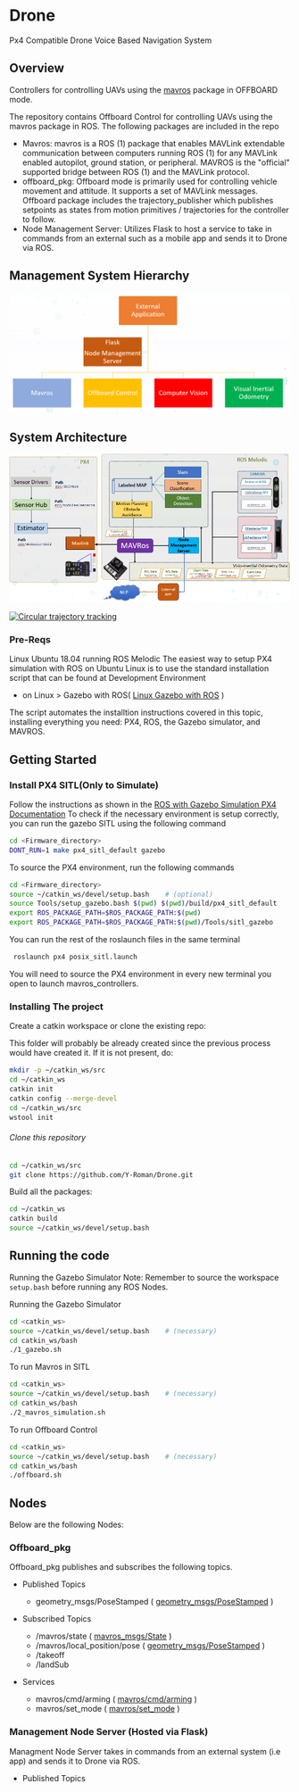 # Drone
Px4 Compatible Drone Voice Based Navigation System


## Overview

Controllers for controlling UAVs using the [mavros](https://github.com/mavlink/mavros) package in OFFBOARD mode.

The repository contains Offboard Control for controlling UAVs using the mavros package in ROS. The following packages are included in the repo
- Mavros: mavros is a ROS (1) package that enables MAVLink extendable communication between computers running ROS (1) for any MAVLink enabled  autopilot, ground station, or peripheral. MAVROS is the "official" supported bridge between ROS (1) and the MAVLink protocol.
- offboard_pkg: Offboard mode is primarily used for controlling vehicle movement and attitude. It supports a set of MAVLink messages. Offboard package includes the trajectory_publisher which publishes setpoints as states from motion primitives / trajectories for the controller to follow.
- Node Management Server: Utilizes Flask to host a service to take in commands from an external such as a mobile app and sends it to Drone via ROS.

## Management System Hierarchy
![Managment System Hierarchy](Readme_files/nms.PNG)

## System Architecture
![System Architecture](Readme_files/architecture.PNG)

[![Circular trajectory tracking](https://img.youtube.com/vi/IEyocdnlYw0/0.jpg)](https://youtu.be/IEyocdnlYw0 "Circular trajectory tracking")

### Pre-Reqs
Linux Ubuntu 18.04 running ROS Melodic
The easiest way to setup PX4 simulation with ROS on Ubuntu Linux is to use the standard installation script that can be found at Development Environment
- on Linux > Gazebo with ROS( [Linux Gazebo with ROS](https://docs.px4.io/main/en/dev_setup/dev_env_linux_ubuntu.html#ros-gazebo) ) 

The script automates the installtion instructions covered in this topic, installing everything you need: PX4, ROS, the Gazebo simulator, and MAVROS.

## Getting Started
### Install PX4 SITL(Only to Simulate)
Follow the instructions as shown in the [ROS with Gazebo Simulation PX4 Documentation](https://dev.px4.io/master/en/simulation/ros_interface.html)
To check if the necessary environment is setup correctly, you can run the gazebo SITL using the following command

```bash
cd <Firmware_directory>
DONT_RUN=1 make px4_sitl_default gazebo
```
To source the PX4 environment, run the following commands
	
```bash
cd <Firmware_directory>
source ~/catkin_ws/devel/setup.bash    # (optional)
source Tools/setup_gazebo.bash $(pwd) $(pwd)/build/px4_sitl_default
export ROS_PACKAGE_PATH=$ROS_PACKAGE_PATH:$(pwd)
export ROS_PACKAGE_PATH=$ROS_PACKAGE_PATH:$(pwd)/Tools/sitl_gazebo
```

You can run the rest of the roslaunch files in the same terminal

```bash
 roslaunch px4 posix_sitl.launch
```

You will need to source the PX4 environment in every new terminal you open to launch mavros_controllers. 


### Installing The project

Create a catkin workspace or clone the existing repo:

This folder will probably be already created since the previous process would have created it. If it is not present, do:

```bash
mkdir -p ~/catkin_ws/src
cd ~/catkin_ws
catkin init
catkin config --merge-devel
cd ~/catkin_ws/src
wstool init
```

###### Clone this repository

```bash
cd ~/catkin_ws/src
git clone https://github.com/Y-Roman/Drone.git
```

Build all the packages:

```bash
cd ~/catkin_ws
catkin build
source ~/catkin_ws/devel/setup.bash
```

## Running the code
Running the Gazebo Simulator
Note: Remember to source the workspace `setup.bash` before running any ROS Nodes.

Running the Gazebo Simulator
```bash
cd <catkin_ws>
source ~/catkin_ws/devel/setup.bash    # (necessary)
cd catkin_ws/bash
./1_gazebo.sh
```
To run Mavros in SITL
``` bash
cd <catkin_ws>
source ~/catkin_ws/devel/setup.bash    # (necessary)
cd catkin_ws/bash
./2_mavros_simulation.sh
```

To run Offboard Control
``` bash
cd <catkin_ws>
source ~/catkin_ws/devel/setup.bash    # (necessary)
cd catkin_ws/bash
./offboard.sh
```

## Nodes
Below are the following Nodes:
### Offboard_pkg

Offboard_pkg publishes and subscribes the following topics.
- Published Topics
	- geometry_msgs/PoseStamped ( [geometry_msgs/PoseStamped](http://docs.ros.org/kinetic/api/geometry_msgs/html/msg/PoseStamped.html) )

- Subscribed Topics
	- /mavros/state ( [mavros_msgs/State](http://docs.ros.org/api/mavros_msgs/html/msg/State.html) )
	- /mavros/local_position/pose ( [geometry_msgs/PoseStamped](http://docs.ros.org/kinetic/api/geometry_msgs/html/msg/PoseStamped.html) )
    - /takeoff
	- /landSub
- Services
	- mavros/cmd/arming ( [mavros/cmd/arming](http://docs.ros.org/en/api/mavros_msgs/html/srv/CommandBool.html) )
	- mavros/set_mode ( [mavros/set_mode](http://docs.ros.org/en/api/mavros_msgs/html/srv/SetMode.html) )
	
### Management Node Server (Hosted via Flask)

Managment Node Server takes in commands from an external system (i.e app) and sends it to Drone via ROS.

- Published Topics